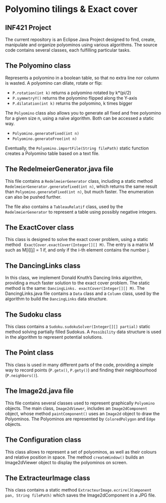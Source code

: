 # Polyomino tilings & Exact cover
## INF421 Project

The current repository is an Eclipse Java Project designed to find, create, manipulate and organize polyominos using various algorithms. The source code contains several classes, each fulfilling particular tasks.

## The Polyomino class

Represents a polyomino in a boolean table, so that no extra line nor column is wasted. A polyomino can dilate, rotate or flip:
- `P.rotation(int k)` returns a polyomino rotated by k*(pi/2)
- `P.symmetryY()` returns the polyomino flipped along the Y-axis
- `P.dilatation(int k)` returns the polyomino, k times bigger

The `Polyomino` class also allows you to generate all fixed and free polyomino for a given size n, using a naïve algorithm. Both can be accessed a static way.
- `Polyomino.generateFixed(int n)`
- `Polyomino.generateFree(int n)`

Eventually, the `Polyomino.importFile(String filePath)` static function creates a Polyomino table based on a text file.

## The RedelmeierGenerator.java file

This file contains a `RedelmeierGenerator` class, including a static method `RedelmeierGenerator.generatefixed(int n)`, which returns the same result than `Polyomino.generateFixed(int n)`, but much faster. The enumeration can also be pushed further.

The file also contains a `TableauRelatif` class, used by the `RedelmeierGenerator` to represent a table using possibly negative integers.

## The ExactCover class

This class is designed to solve the exact cover problem, using a static method ` ExactCover.exactCover(Integer[][] M)`. The entry is a matrix M such as M[i][j] = 1 if, and only if the i-th element contains the number j.

## The DancingLinks class

In this class, we implement Donald Knuth’s Dancing links algorithm, providing a much faster solution to the exact cover problem. The static method is the same: `DancingLinks. exactCover(Integer[][] M)`. The DancingLinks.java file contains a `Data` class and a `Column` class, used by the algorithm to build the `DancingLinks` data structure.

## The Sudoku class

This class contains a `Sudoku.sudokuSolver(Integer[][] partial)` static method solving partially filled Sudokus. A `Possibility` data structure is used in the algorithm to represent potential solutions.

## The Point class

This class is used in many different parts of the code, providing a simple way to record points (`P.getx()`, `P.gety()`) and finding their neighbourhood (`P.neighbors()`).

## The Image2d.java file

This file contains several classes used to represent graphically `Polyomino` objects. The main class, `Image2dViewer`, includes an `Image2dComponent` object, whose method `paintComponent()` uses an `Image2d` object to draw the Polyominos. The Polyominos are represented by `ColoredPolygon` and `Edge` objects.

## The Configuration class

This class allows to represent a set of polyominos, as well as their colours and relative position in space. The method `createWindow()` builds an Image2dViewer object to display the polyominos on screen.

## The ExtracteurImage class

This class contains a static method `ExtracteurImage.ecrire(JComponent pan, String filePath)` which saves the Image2dComponent in a JPG file.
